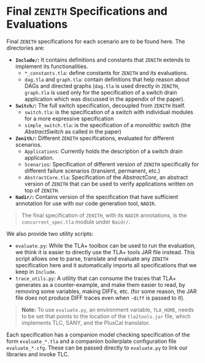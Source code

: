 # Final `ZENITH` Specifications and Evaluations

Final `ZENITH` specifications for each scenario are to be found here. The directories are:
- **`Include/`:** It contains definitions and constants that `ZENITH` extends to implement its functionalities.
    - `*_constants.tla`: define constants for `ZENITH` and its evaluations.
    - `dag.tla` and `graph.tla`: contain definitions that help reason about DAGs and directed graphs (`dag.tla` is used directly in `ZENITH`, `graph.tla` is used only for the specification of a switch drain application which was discussed in the appendix of the paper).
- **`Switch/`:** The full switch specification, decoupled from `ZENITH` itself.
    - `switch.tla`: is the specification of a switch with individual modules for a more expressive specification
    - `simple_switch.tla`: is the specification of a *monolithic* switch (the *AbstractSwitch* as called in the paper)
- **`Zenith/`:** Different `ZENITH` specifications, evaluated for different scenarios.
    - `Applications`: Currently holds the description of a switch drain application.
    - `Scenarios`: Specification of different version of `ZENITH` specifically for different failure scenarios (transient, permanent, etc.)
    - `AbstractCore.tla`: Specification of the *AbstractCore*, an abstract version of `ZENITH` that can be used to verify applications written on top of `ZENITH`.
- **`Nadir/`:** Contains version of the specification that have sufficient annotation for use with our code generation tool, `NADIR`.

>The final specification of `ZENITH`, with its `NADIR` annotations, is the `concurrent_spec.tla` module under `Naidr/`.

We also provide two utility scripts:
- `evaluate.py`: While the TLA+ toolbox can be used to run the evaluation, we think it is easier to directly use the TLA+ tools JAR file instead. This script allows one to parse, translate and evaluate any `ZENITH` specification here and it automatically imports all specifications that we keep in `Include`.
- `trace_utils.py`: A utility that can consume the traces that TLA+ generates as a counter-example, and make them easier to read, by removing some variables, making DIFFs, etc. (for some reason, the JAR file does not produce DIFF traces even when `-diff` is passed to it).

>**Note:** To use `evaluate.py`, an environment variable, `TLA_HOME`, needs to be set that points to the location of the `tla2tools.jar` file, which implements TLC, SANY, and the PlusCal translator.

Each specification has a companion model checking specification of the form `evaluate_*.tla` and a companion boilerplate configuration file `evaluate_*.cfg`. These can be passed directly to `evaluate.py` to link our libraries and invoke TLC.
